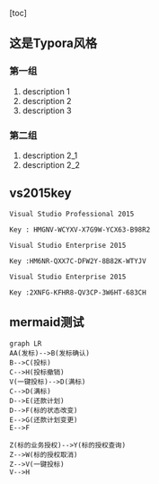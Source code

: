 [toc]
## 这是Typora风格

### 第一组

1. description 1
2. description 2
3. description 3

### 第二组

1. description 2_1
2. description 2_2

## vs2015key

```
Visual Studio Professional 2015

Key : HMGNV-WCYXV-X7G9W-YCX63-B98R2

Visual Studio Enterprise 2015

Key :HM6NR-QXX7C-DFW2Y-8B82K-WTYJV

Visual Studio Enterprise 2015

Key :2XNFG-KFHR8-QV3CP-3W6HT-683CH
```

## mermaid测试

```mermaid
graph LR
AA(发标)-->B(发标确认)
B-->C(投标)
C-->H(投标撤销)
V(一键投标)-->D(满标)
C-->D(满标)
D-->E(还款计划)
D-->F(标的状态改变)
E-->G(还款计划变更)
E-->F

Z(标的业务授权)-->Y(标的授权查询)
Z-->W(标的授权取消)
Z-->V(一键投标)
V-->H
```

